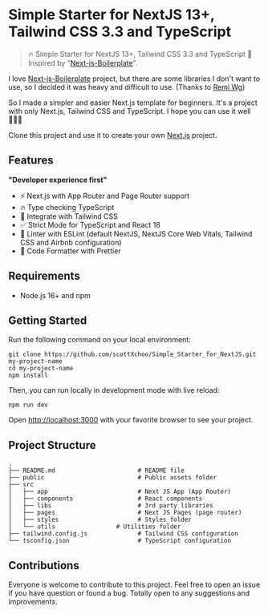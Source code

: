 # Simple Starter for NextJS 13+, Tailwind CSS 3.3 and TypeScript

> 🔥 Simple Starter for NextJS 13+, Tailwind CSS 3.3 and TypeScript 🎉 Inspired by "[Next-js-Boilerplate](https://github.com/ixartz/Next-js-Boilerplate)".

I love [Next-js-Boilerplate](https://github.com/ixartz/Next-js-Boilerplate) project, but there are some libraries I don't want to use, so I decided it was heavy and difficult to use. (Thanks to [Remi Wg](https://github.com/ixartz))

So I made a simpler and easier Next.js template for beginners. It's a project with only Next.js, Tailwind CSS and TypeScript. I hope you can use it well🙇🏻‍♂️

Clone this project and use it to create your own [Next.js](https://nextjs.org/) project.

## Features

**"Developer experience first"**

- ⚡ Next.js with App Router and Page Router support
- 🔥 Type checking TypeScript
- 💎 Integrate with Tailwind CSS
- ✅ Strict Mode for TypeScript and React 18
- 📏 Linter with ESLint (default NextJS, NextJS Core Web Vitals, Tailwind CSS and Airbnb configuration)
- 💖 Code Formatter with Prettier

## Requirements

- Node.js 16+ and npm

## Getting Started

Run the following command on your local environment:

```
git clone https://github.com/scottXchoo/Simple_Starter_for_NextJS.git my-project-name
cd my-project-name
npm install
```

Then, you can run locally in development mode with live reload:

```
npm run dev
```

Open [http://localhost:3000](http://localhost:3000) with your favorite browser to see your project.

## Project Structure

```
.
├── README.md                       # README file
├── public                          # Public assets folder
├── src
│   ├── app                         # Next JS App (App Router)
│   ├── components                  # React components
│   ├── libs                        # 3rd party libraries
│   ├── pages                       # Next JS Pages (page router)
│   ├── styles                      # Styles folder
│   └── utils                 # Utilities folder
├── tailwind.config.js              # Tailwind CSS configuration
└── tsconfig.json                   # TypeScript configuration
```

## Contributions
Everyone is welcome to contribute to this project. Feel free to open an issue if you have question or found a bug. Totally open to any suggestions and improvements.
